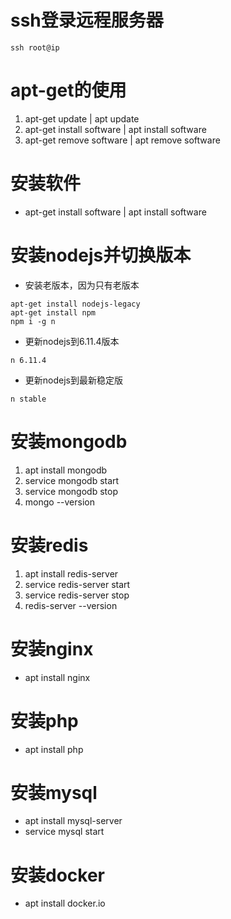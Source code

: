 # ssh登录远程服务器
```
ssh root@ip
```

# apt-get的使用
1. apt-get update | apt update
2. apt-get install software | apt install software
3. apt-get remove software | apt remove software

# 安装软件
* apt-get install software | apt install software

# 安装nodejs并切换版本
* 安装老版本，因为只有老版本
```
apt-get install nodejs-legacy
apt-get install npm
npm i -g n
```
* 更新nodejs到6.11.4版本
```
n 6.11.4
```
* 更新nodejs到最新稳定版
```
n stable
```

# 安装mongodb
1. apt install mongodb
2. service mongodb start
3. service mongodb stop
4. mongo --version

# 安装redis
1. apt install redis-server
2. service redis-server start
3. service redis-server stop
4. redis-server --version

# 安装nginx
* apt install nginx

# 安装php
* apt install php

# 安装mysql
* apt install mysql-server
* service mysql start

# 安装docker
* apt install docker.io
